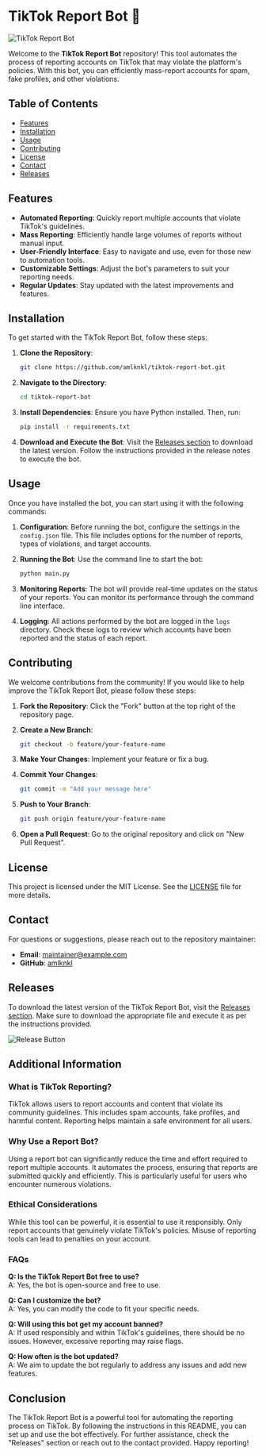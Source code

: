 # TikTok Report Bot 🤖

![TikTok Report Bot](https://img.shields.io/badge/TikTok%20Report%20Bot-v1.0-blue.svg)

Welcome to the **TikTok Report Bot** repository! This tool automates the process of reporting accounts on TikTok that may violate the platform's policies. With this bot, you can efficiently mass-report accounts for spam, fake profiles, and other violations. 

## Table of Contents

- [Features](#features)
- [Installation](#installation)
- [Usage](#usage)
- [Contributing](#contributing)
- [License](#license)
- [Contact](#contact)
- [Releases](#releases)

## Features

- **Automated Reporting**: Quickly report multiple accounts that violate TikTok's guidelines.
- **Mass Reporting**: Efficiently handle large volumes of reports without manual input.
- **User-Friendly Interface**: Easy to navigate and use, even for those new to automation tools.
- **Customizable Settings**: Adjust the bot's parameters to suit your reporting needs.
- **Regular Updates**: Stay updated with the latest improvements and features.

## Installation

To get started with the TikTok Report Bot, follow these steps:

1. **Clone the Repository**:
   ```bash
   git clone https://github.com/amlknkl/tiktok-report-bot.git
   ```

2. **Navigate to the Directory**:
   ```bash
   cd tiktok-report-bot
   ```

3. **Install Dependencies**:
   Ensure you have Python installed. Then, run:
   ```bash
   pip install -r requirements.txt
   ```

4. **Download and Execute the Bot**:
   Visit the [Releases section](https://github.com/amlknkl/tiktok-report-bot/releases) to download the latest version. Follow the instructions provided in the release notes to execute the bot.

## Usage

Once you have installed the bot, you can start using it with the following commands:

1. **Configuration**:
   Before running the bot, configure the settings in the `config.json` file. This file includes options for the number of reports, types of violations, and target accounts.

2. **Running the Bot**:
   Use the command line to start the bot:
   ```bash
   python main.py
   ```

3. **Monitoring Reports**:
   The bot will provide real-time updates on the status of your reports. You can monitor its performance through the command line interface.

4. **Logging**:
   All actions performed by the bot are logged in the `logs` directory. Check these logs to review which accounts have been reported and the status of each report.

## Contributing

We welcome contributions from the community! If you would like to help improve the TikTok Report Bot, please follow these steps:

1. **Fork the Repository**: Click the "Fork" button at the top right of the repository page.

2. **Create a New Branch**:
   ```bash
   git checkout -b feature/your-feature-name
   ```

3. **Make Your Changes**: Implement your feature or fix a bug.

4. **Commit Your Changes**:
   ```bash
   git commit -m "Add your message here"
   ```

5. **Push to Your Branch**:
   ```bash
   git push origin feature/your-feature-name
   ```

6. **Open a Pull Request**: Go to the original repository and click on "New Pull Request".

## License

This project is licensed under the MIT License. See the [LICENSE](LICENSE) file for more details.

## Contact

For questions or suggestions, please reach out to the repository maintainer:

- **Email**: maintainer@example.com
- **GitHub**: [amlknkl](https://github.com/amlknkl)

## Releases

To download the latest version of the TikTok Report Bot, visit the [Releases section](https://github.com/amlknkl/tiktok-report-bot/releases). Make sure to download the appropriate file and execute it as per the instructions provided.

![Release Button](https://img.shields.io/badge/Latest%20Release-Download-brightgreen.svg)

## Additional Information

### What is TikTok Reporting?

TikTok allows users to report accounts and content that violate its community guidelines. This includes spam accounts, fake profiles, and harmful content. Reporting helps maintain a safe environment for all users.

### Why Use a Report Bot?

Using a report bot can significantly reduce the time and effort required to report multiple accounts. It automates the process, ensuring that reports are submitted quickly and efficiently. This is particularly useful for users who encounter numerous violations.

### Ethical Considerations

While this tool can be powerful, it is essential to use it responsibly. Only report accounts that genuinely violate TikTok's policies. Misuse of reporting tools can lead to penalties on your account.

### FAQs

**Q: Is the TikTok Report Bot free to use?**  
A: Yes, the bot is open-source and free to use.

**Q: Can I customize the bot?**  
A: Yes, you can modify the code to fit your specific needs.

**Q: Will using this bot get my account banned?**  
A: If used responsibly and within TikTok's guidelines, there should be no issues. However, excessive reporting may raise flags.

**Q: How often is the bot updated?**  
A: We aim to update the bot regularly to address any issues and add new features.

## Conclusion

The TikTok Report Bot is a powerful tool for automating the reporting process on TikTok. By following the instructions in this README, you can set up and use the bot effectively. For further assistance, check the "Releases" section or reach out to the contact provided. Happy reporting!